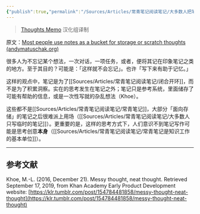 ```yaml
---
{"publish":true,"permalink":"/Sources/Articles/常青笔记阅读笔记/大多数人把笔记当作贮藏容器或思想草稿.md","title":"大多数人把笔记当作贮藏容器或思想草稿","created":"2022-08-10","modified":"2023-03-14","published":"2025-07-09T00:03:44.660+08:00","tags":["review"],"cssclasses":""}
---
```




> [Thoughts Memo](https://paratranz.cn/projects/3131) 汉化组译制

原文：[Most people use notes as a bucket for storage or scratch thoughts (andymatuschak.org)](https://notes.andymatuschak.org/z5nw1rPzimCJYyMknDujwvP344Hv3ixCZRZV2)

很多人为不忘记某个想法，一次对话，一项任务，或者，便将其记在印象笔记之类的地方。至于其目的？可能是：「这样就不会忘记」。也许「写下来有助于记忆。」

这样的观点中，笔记是为了[[Sources/Articles/常青笔记阅读笔记/闭合开环]]，而不是为了积累洞察。实在的思考发生在笔记之外；笔记只是参考系统，里面储存了可能有帮助的信息，或是一次性写就的杂乱想法（Khoe）。

这些都不是[[Sources/Articles/常青笔记阅读笔记/常青笔记]]，大部分「面向存储」的笔记之后很难派上用场（[[Sources/Articles/常青笔记阅读笔记/大多数人只写临时的笔记]]）。更重要的是，这样的思考方式下，人们意识不到笔记写作可能是思考创意**本身**（[[Sources/Articles/常青笔记阅读笔记/常青笔记是知识工作的基本单位]]）。

___

## 参考文献

Khoe, M.-L. (2016, December 21). Messy thought, neat thought. Retrieved September 17, 2019, from Khan Academy Early Product Development website: [https://klr.tumblr.com/post/154784481858/messy-thought-neat-thought](https://klr.tumblr.com/post/154784481858/messy-thought-neat-thought)